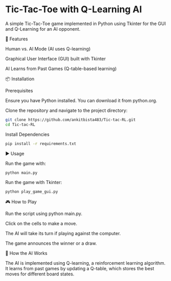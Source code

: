 # Tic-Tac-Toe with Q-Learning AI

A simple Tic-Tac-Toe game implemented in Python using Tkinter for the GUI and Q-Learning for an AI opponent.

🚀 Features


Human vs. AI Mode (AI uses Q-learning)

Graphical User Interface (GUI) built with Tkinter

AI Learns from Past Games (Q-table-based learning)


📦 Installation

Prerequisites

Ensure you have Python installed. You can download it from python.org.


Clone the repository and navigate to the project directory:

```sh
git clone https://github.com/ankitbista483/Tic-tac-RL.git
cd Tic-tac-RL
```
Install Dependencies
```sh 
pip install -r requirements.txt
```

▶️ Usage

Run the game with:
```sh
python main.py
```
Run the game with Tkinter:
```sh
python play_game_gui.py
```
🎮 How to Play

Run the script using python main.py.

Click on the cells to make a move.

The AI will take its turn if playing against the computer.

The game announces the winner or a draw.

🧠 How the AI Works

The AI is implemented using Q-learning, a reinforcement learning algorithm. It learns from past games by updating a Q-table, which stores the best moves for different board states.


